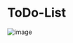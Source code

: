 # ToDo-List
![image](https://github.com/aniimessh/ToDo-List/assets/97246133/3ed2662b-dccf-4efe-9278-3215cdbe91ae)

